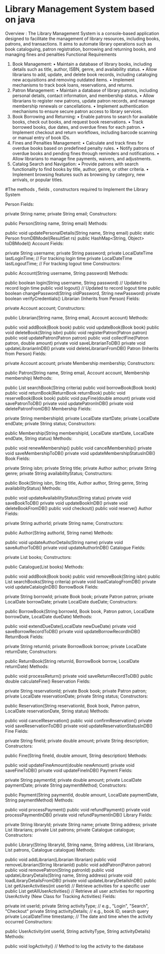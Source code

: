 # Library Management System based on java 
Overview :
The Library Management System is a console-based application designed to facilitate the management of library resources, including books, patrons, and transactions. It aims to automate library operations such as book cataloguing, patron registration, borrowing and returning books, and managing fines and penalties
Functional Requirements
1.	Book Management:
•	Maintain a database of library books, including details such as title, author, ISBN, genre, and availability status.
•	Allow librarians to add, update, and delete book records, including cataloging new acquisitions and removing outdated items.
•	Implement mechanisms to track book loans, reservations, and returns.
2.	Patron Management:
•	Maintain a database of library patrons, including personal details, contact information, and membership status.
•	Allow librarians to register new patrons, update patron records, and manage membership renewals or cancellations.
•	Implement authentication mechanisms to ensure secure patron access to library services.
3.	Book Borrowing and Returning:
•	Enable patrons to search for available books, check out books, and request book reservations.
•	Track borrowed books, due dates, and overdue fines for each patron.
•	Implement checkout and return workflows, including barcode scanning or manual entry of book IDs.
4.	Fines and Penalties Management:
•	Calculate and track fines for overdue books based on predefined penalty rules.
•	Notify patrons of overdue books and pending fines through reminders and notifications.
•	Allow librarians to manage fine payments, waivers, and adjustments.
5.	Catalog Search and Navigation:
•	Provide patrons with search functionality to find books by title, author, genre, or other criteria.
•	Implement browsing features such as browsing by category, new arrivals, or popular titles.




#The methods , fields , constructors required to Implement the Library System 

Person
Fields:

private String name;
private String email;
Constructors:

public Person(String name, String email)
Methods:

public void updatePersonalDetails(String name, String email)
public static Person fromDBModel(ResultSet rs)
public HashMap<String, Object> toDBModel()
Account
Fields:

private String username;
private String password;
private LocalDateTime lastLoginTime; // For tracking login time
private LocalDateTime lastLogoutTime; // For tracking logout time
Constructors:

public Account(String username, String password)
Methods:

public boolean login(String username, String password) // Updated to record login time
public void logout() // Updated to record logout time
public boolean changePassword(String oldPassword, String newPassword)
private boolean verifyCredentials()
Librarian (Inherits from Person)
Fields:

private Account account;
Constructors:

public Librarian(String name, String email, Account account)
Methods:

public void addBook(Book book)
public void updateBook(Book book)
public void deleteBook(String isbn)
public void registerPatron(Patron patron)
public void updatePatron(Patron patron)
public void collectFine(Patron patron, double amount)
private void saveLibrarianToDB()
private void updateLibrarianInDB()
private void deleteLibrarianFromDB()
Patron (Inherits from Person)
Fields:

private Account account;
private Membership membership;
Constructors:

public Patron(String name, String email, Account account, Membership membership)
Methods:

public List<Book> searchBook(String criteria)
public void borrowBook(Book book)
public void returnBook(ReturnBook returnBook)
public void reserveBook(Book book)
public void payFine(double amount)
private void savePatronToDB()
private void updatePatronInDB()
private void deletePatronFromDB()
Membership
Fields:

private String membershipId;
private LocalDate startDate;
private LocalDate endDate;
private String status;
Constructors:

public Membership(String membershipId, LocalDate startDate, LocalDate endDate, String status)
Methods:

public void renewMembership()
public void cancelMembership()
private void saveMembershipToDB()
private void updateMembershipStatusInDB()
Book
Fields:

private String isbn;
private String title;
private Author author;
private String genre;
private String availabilityStatus;
Constructors:

public Book(String isbn, String title, Author author, String genre, String availabilityStatus)
Methods:

public void updateAvailabilityStatus(String status)
private void saveBookToDB()
private void updateBookInDB()
private void deleteBookFromDB()
public void checkout()
public void reserve()
Author
Fields:

private String authorId;
private String name;
Constructors:

public Author(String authorId, String name)
Methods:

public void updateAuthorDetails(String name)
private void saveAuthorToDB()
private void updateAuthorInDB()
Catalogue
Fields:

private List<Book> books;
Constructors:

public Catalogue(List<Book> books)
Methods:

public void addBook(Book book)
public void removeBook(String isbn)
public List<Book> searchBooks(String criteria)
private void loadCatalogFromDB()
private void updateCatalogInDB()
BorrowBook
Fields:

private String borrowId;
private Book book;
private Patron patron;
private LocalDate borrowDate;
private LocalDate dueDate;
Constructors:

public BorrowBook(String borrowId, Book book, Patron patron, LocalDate borrowDate, LocalDate dueDate)
Methods:

public void extendDueDate(LocalDate newDueDate)
private void saveBorrowRecordToDB()
private void updateBorrowRecordInDB()
ReturnBook
Fields:

private String returnId;
private BorrowBook borrow;
private LocalDate returnDate;
Constructors:

public ReturnBook(String returnId, BorrowBook borrow, LocalDate returnDate)
Methods:

public void processReturn()
private void saveReturnRecordToDB()
public double calculateFine()
Reservation
Fields:

private String reservationId;
private Book book;
private Patron patron;
private LocalDate reservationDate;
private String status;
Constructors:

public Reservation(String reservationId, Book book, Patron patron, LocalDate reservationDate, String status)
Methods:

public void cancelReservation()
public void confirmReservation()
private void saveReservationToDB()
private void updateReservationStatusInDB()
Fine
Fields:

private String fineId;
private double amount;
private String description;
Constructors:

public Fine(String fineId, double amount, String description)
Methods:

public void updateFineAmount(double newAmount)
private void saveFineToDB()
private void updateFineInDB()
Payment
Fields:

private String paymentId;
private double amount;
private LocalDate paymentDate;
private String paymentMethod;
Constructors:

public Payment(String paymentId, double amount, LocalDate paymentDate, String paymentMethod)
Methods:

public void processPayment()
public void refundPayment()
private void processPaymentInDB()
private void refundPaymentInDB()
Library
Fields:

private String libraryId;
private String name;
private String address;
private List<Librarian> librarians;
private List<Patron> patrons;
private Catalogue catalogue;
Constructors:

public Library(String libraryId, String name, String address, List<Librarian> librarians, List<Patron> patrons, Catalogue catalogue)
Methods:

public void addLibrarian(Librarian librarian)
public void removeLibrarian(String librarianId)
public void addPatron(Patron patron)
public void removePatron(String patronId)
public void updateLibraryDetails(String name, String address)
private void loadLibraryDetailsFromDB()
private void updateLibraryDetailsInDB()
public List<UserActivity> getUserActivities(int userId) // Retrieve activities for a specific user
public List<UserActivity> getAllUserActivities() // Retrieve all user activities for reporting
UserActivity (New Class for Tracking Activities)
Fields:

private int userId;
private String activityType; // e.g., "Login", "Search", "Checkout"
private String activityDetails; // e.g., book ID, search query
private LocalDateTime timestamp; // The date and time when the activity occurred
Constructors:

public UserActivity(int userId, String activityType, String activityDetails)
Methods:

public void logActivity() // Method to log the activity to the database



